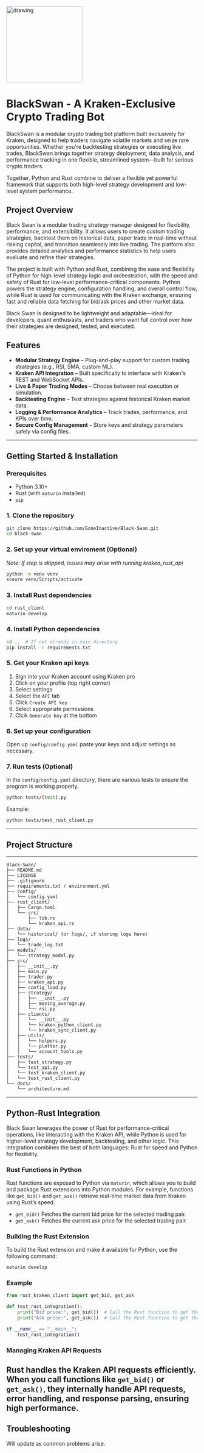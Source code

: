 <img src="BS_logo.png" alt="drawing" width="200"> 

# BlackSwan - A Kraken-Exclusive Crypto Trading Bot

BlackSwan is a modular crypto trading bot platform built exclusively for Kraken, designed to help traders navigate volatile markets and seize rare opportunities. Whether you're backtesting strategies or executing live trades, BlackSwan brings together strategy deployment, data analysis, and performance tracking in one flexible, streamlined system—built for serious crypto traders.

Together, Python and Rust combine to deliver a flexible yet powerful framework that supports both high-level strategy development and low-level system performance.

## Project Overview
Black Swan is a modular trading strategy manager designed for flexibility, performance, and extensibility. It allows users to create custom trading strategies, backtest them on historical data, paper trade in real-time without risking capital, and transition seamlessly into live trading. The platform also provides detailed analytics and performance statistics to help users evaluate and refine their strategies.

The project is built with Python and Rust, combining the ease and flexibility of Python for high-level strategy logic and orchestration, with the speed and safety of Rust for low-level performance-critical components. Python powers the strategy engine, configuration handling, and overall control flow, while Rust is used for communicating with the Kraken exchange, ensuring fast and reliable data fetching for bid/ask prices and other market data.

Black Swan is designed to be lightweight and adaptable—ideal for developers, quant enthusiasts, and traders who want full control over how their strategies are designed, tested, and executed.

## Features

- **Modular Strategy Engine** – Plug-and-play support for custom trading strategies (e.g., RSI, SMA, custom ML).
- **Kraken API Integration** – Built specifically to interface with Kraken's REST and WebSocket APIs.
- **Live & Paper Trading Modes** – Choose between real execution or simulation.
- **Backtesting Engine** – Test strategies against historical Kraken market data.
- **Logging & Performance Analytics** – Track trades, performance, and KPIs over time.
- **Secure Config Management** – Store keys and strategy parameters safely via config files.

---
## Getting Started & Installation 
### Prerequisites
- Python 3.10+
- Rust (with `maturin` installed)
- `pip`

### 1. Clone the repository
```bash
git clone https://github.com/GoneInactive/Black-Swan.git
cd black-swan
```

### 2. Set up your virtual enviroment (Optional)
*Note: If step is skipped, issues may arise with running kraken_rust_api*

```bash
python -m venv venv
scoure venv/Scripts/activate 
```

### 3. Install Rust dependencies
```bash
cd rust_client
maturin develop
```

### 4. Install Python dependencies
```bash
cd ..  # If not already in main directory
pip install -r requirements.txt
```

### 5. Get your Kraken api keys
1. Sign into your Kraken account using Kraken pro
2. Click on your profile (top right corner)
3. Select settings
4. Select the `API` tab
5. Click `Create API key`
6. Select appropriate permissions
7. Clcik `Generate key` at the bottom

### 6. Set up your configuration
Open up `config/config.yaml` paste your keys and adjust settings as necessary.

### 7. Run tests (Optional)
In the `config/config.yaml` directory, there are various tests to ensure the program is working properly.
```bash
python tests/(test).py
```

Example:
```bash
python tests/test_rust_client.py
```
---
## Project Structure
---
```
Black-Swan/
├── README.md
├── LICENSE
├── .gitignore
├── requirements.txt / environment.yml
├── config/
│   └── config.yaml
├── rust_client/
│   ├── Cargo.toml            
│   └── src/
│       ├── lib.rs            
│       └── kraken_api.rs 
├── data/
│   └── historical/ (or logs/, if storing logs here)
├── logs/
│   └── trade_log.txt
├── models/
│   └── strategy_model.py
├── src/
│   ├── __init__.py
│   ├── main.py
│   ├── trader.py
│   ├── kraken_api.py
│   ├── config_load.py
│   ├── strategy/
│   │   ├── __init__.py
│   │   ├── moving_average.py
│   │   └── rsi.py
│   ├── clients/
│   │   └── __init__.py
│   │   └── kraken_python_client.py
│   │   └── kraken_sync_client.py
│   ├── utils/
│   │   └── helpers.py
│   │   └── plotter.py
│   │   └── account_tools.py
├── tests/
│   ├── test_strategy.py
│   └── test_api.py
│   └── test_kraken_client.py
│   └── test_rust_client.py
└── docs/
    └── architecture.md
```
---
## Python-Rust Integration
Black Swan leverages the power of Rust for performance-critical operations, like interacting with the Kraken API, while Python is used for higher-level strategy development, backtesting, and other logic. This integration combines the best of both languages: Rust for speed and Python for flexibility.

### Rust Functions in Python
Rust functions are exposed to Python via `maturin`, which allows you to build and package Rust extensions into Python modules. For example, functions like `get_bid()` and `get_ask()` retrieve real-time market data from Kraken using Rust’s speed.
* `get_bid()` Fetches the current bid price for the selected trading pair.
* `get_ask()` Fetches the current ask price for the selected trading pair.

### Building the Rust Extension
To build the Rust extension and make it available for Python, use the following command:
```bash
maturin develop
```

### Example
```python
from rust_kraken_client import get_bid, get_ask

def test_rust_integration():
    print("Bid price:", get_bid())  # Call the Rust function to get the bid
    print("Ask price:", get_ask())  # Call the Rust function to get the ask

if __name__ == "__main__":
    test_rust_integration()
```

### Managing Kraken API Requests
Rust handles the Kraken API requests efficiently. When you call functions like `get_bid()` or `get_ask()`, they internally handle API requests, error handling, and response parsing, ensuring high performance.
---
## Troubleshooting
Will update as common problems arise.

